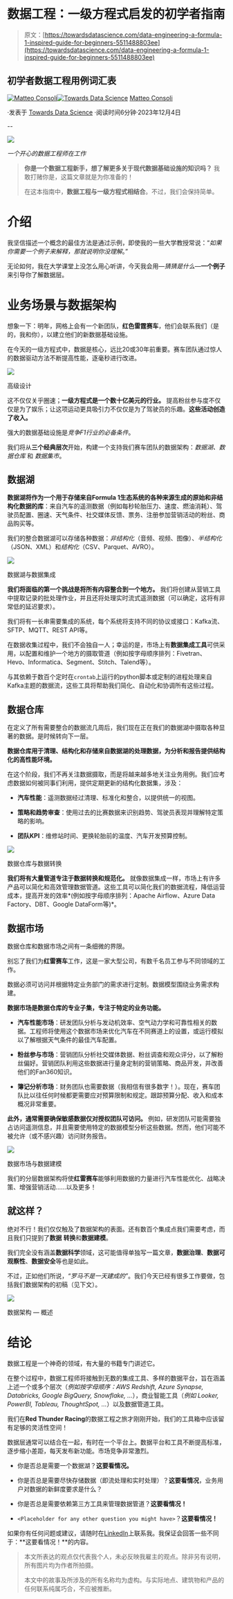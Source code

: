 # 数据工程：一级方程式启发的初学者指南

> 原文：[https://towardsdatascience.com/data-engineering-a-formula-1-inspired-guide-for-beginners-5511488803ee](https://towardsdatascience.com/data-engineering-a-formula-1-inspired-guide-for-beginners-5511488803ee)

## 初学者数据工程用例词汇表

[](https://matteo-consoli.medium.com/?source=post_page-----5511488803ee--------------------------------)[![Matteo Consoli](../Images/20613484ba53baf5920608799339c8e0.png)](https://matteo-consoli.medium.com/?source=post_page-----5511488803ee--------------------------------)[](https://towardsdatascience.com/?source=post_page-----5511488803ee--------------------------------)[![Towards Data Science](../Images/a6ff2676ffcc0c7aad8aaf1d79379785.png)](https://towardsdatascience.com/?source=post_page-----5511488803ee--------------------------------) [Matteo Consoli](https://matteo-consoli.medium.com/?source=post_page-----5511488803ee--------------------------------)

·发表于 [Towards Data Science](https://towardsdatascience.com/?source=post_page-----5511488803ee--------------------------------) ·阅读时间6分钟·2023年12月4日

--

![](../Images/07a6c325f61608f673752892fe443dea.png)

*一个开心的数据工程师在工作*

> **你是一个数据工程新手，想了解更多关于现代数据基础设施的知识吗？** 我敢打赌你是，这篇文章就是为你准备的！
> 
> 在这本指南中，**数据工程与一级方程式相结合**。不过，我们会保持简单。

# 介绍

我坚信描述一个概念的最佳方法是通过示例，即使我的一些大学教授常说：“*如果你需要一个例子来解释，那就说明你没理解*。”

无论如何，我在大学课堂上没怎么用心听讲，今天我会用—*猜猜是什么*—**一个例子**来引导你了解数据层。

# 业务场景与数据架构

想象一下：明年，网格上会有一个新团队，**红色雷霆赛车**，他们会联系我们（是的，我和你），以建立他们的新数据基础设施。

在今天的一级方程式中，数据是核心，远比20或30年前重要。赛车团队通过惊人的数据驱动方法不断提高性能，逐毫秒进行改进。

![](../Images/f483e8bf489f32294e4a8c0b7e89db97.png)

高级设计

这不仅仅关乎圈速；**一级方程式是一个数十亿美元的行业。** 提高粉丝参与度不仅仅是为了娱乐；让这项运动更具吸引力不仅仅是为了驾驶员的乐趣。**这些活动创造了收入。**

强大的数据基础设施是*竞争F1行业的必备条件*。

我们将从**三个经典层次**开始，构建一个支持我们赛车团队的数据架构：*数据湖、数据仓库* 和 *数据集市*。

## 数据湖

**数据湖将作为一个用于存储来自Formula 1生态系统的各种来源生成的原始和非结构化数据的库**：来自汽车的遥测数据（例如每秒轮胎压力、速度、燃油消耗）、驾驶员配置、圈速、天气条件、社交媒体反馈、票务、注册参加营销活动的粉丝、商品购买等。

我们的整合数据湖可以存储各种数据：*非结构化*（音频、视频、图像）、*半结构化*（JSON、XML）和*结构化*（CSV、Parquet、AVRO）。

![](../Images/955a04beb333365b0146af331f9143a8.png)

数据湖与数据集成

**我们将面临的第一个挑战是将所有内容整合到一个地方。** 我们将创建从营销工具中提取记录的批处理作业，并且还将处理实时流式遥测数据（可以确定，这将有非常低的延迟要求）。

我们将有一长串需要集成的系统，每个系统将支持不同的协议或接口：Kafka流、SFTP、MQTT、REST API等。

在数据收集过程中，我们不会独自一人；幸运的是，市场上有**数据集成工具**可供采用，以配置和维护一个地方的摄取管道（例如按字母顺序排列：Fivetran、Hevo、Informatica、Segment、Stitch、Talend等）。

与其依赖于数百个定时在`crontab`上运行的python脚本或定制的进程处理来自Kafka主题的数据流，这些工具将帮助我们简化、自动化和协调所有这些过程。

## 数据仓库

在定义了所有需要整合的数据流几周后，我们现在正在我们的数据湖中摄取各种显著的数据。是时候转向下一层。

**数据仓库用于清理、结构化和存储来自数据湖的处理数据，为分析和报告提供结构化的高性能环境。**

在这个阶段，我们不再关注数据摄取，而是将越来越多地关注业务用例。我们应考虑数据如何被同事们利用，提供定期更新的结构化数据集，涉及：

+   **汽车性能**：遥测数据经过清理、标准化和整合，以提供统一的视图。

+   **策略和趋势审查**：使用过去的比赛数据来识别趋势、驾驶员表现并理解特定策略的影响。

+   **团队KPI**：维修站时间、更换轮胎前的温度、汽车开发预算控制。

![](../Images/1e3ec5341176585fff5f03c95a82571c.png)

数据仓库与数据转换

**我们将有大量管道专注于数据转换和规范化。** 就像数据集成一样，市场上有许多产品可以简化和高效管理数据管道。这些工具可以简化我们的数据流程，降低运营成本，提高开发的效率*(例如按字母顺序排列：Apache Airflow、Azure Data Factory、DBT、Google DataForm等)*。

## 数据市场

数据仓库和数据市场之间有一条细微的界限。

别忘了我们为**红雷赛车**工作，这是一家大型公司，有数千名员工参与不同领域的工作。

数据必须可访问并根据特定业务部门的需求进行定制。数据模型围绕业务需求构建。

**数据市场是数据仓库的专业子集，专注于特定的业务功能。**

+   **汽车性能市场**：研发团队分析与发动机效率、空气动力学和可靠性相关的数据。工程师将使用这个数据市场来优化汽车在不同赛道上的设置，或运行模拟以了解根据天气条件的最佳汽车配置。

+   **粉丝参与市场**：营销团队分析社交媒体数据、粉丝调查和观众评分，以了解粉丝偏好。营销团队利用这些数据进行量身定制的营销策略、商品开发，并改善他们的Fan360知识。

+   **簿记分析市场**：财务团队也需要数据（我相信有很多数字！）。现在，赛车团队比以往任何时候都更需要应对预算限制和规定。跟踪预算分配、收入和成本概况非常重要。

**此外，通常需要确保敏感数据仅对授权团队可访问。** 例如，研发团队可能需要独占访问遥测信息，并且需要使用特定的数据模型分析这些数据。然而，他们可能不被允许（或不感兴趣）访问财务报告。

![](../Images/0a3ccf532632a89870971aa91568d2b3.png)

数据市场与数据建模

我们的分层数据架构将使**红雷赛车**能够利用数据的力量进行汽车性能优化、战略决策、增强营销活动……以及更多！

## 就这样？

绝对不行！我们仅仅触及了数据架构的表面。还有数百个集成点我们需要考虑，而且我们只提到了**数据** **转换**和**数据建模**。

我们完全没有涵盖**数据科学**领域，这可能值得单独写一篇文章，**数据治理**、**数据可观察性**、**数据安全**等也是如此。

不过，正如他们所说，*“罗马不是一天建成的”*。我们今天已经有很多工作要做，包括我们数据架构的初稿（见下文）。

![](../Images/588c57e69f9348183c47f3d2627903b2.png)

数据架构 — 概述

# 结论

数据工程是一个神奇的领域，有大量的书籍专门讲述它。

在整个过程中，数据工程师将接触到无数的集成工具、多样的数据平台，旨在涵盖上述一个或多个层次（*例如按字母顺序：AWS Redshift, Azure Synapse, Databricks, Google BigQuery, Snowflake, …*），商业智能工具（*例如 Looker, PowerBI, Tableau, ThoughtSpot, …*）以及数据管道工具。

我们在**Red Thunder Racing**的数据工程之旅才刚刚开始，我们的工具箱中应该留有足够的灵活性空间！

数据层通常可以结合在一起，有时在一个平台上。数据平台和工具不断提高标准，逐步缩小差距，每天发布新功能。市场竞争非常激烈。

+   你是否总是需要一个数据湖？**这要看情况。**

+   你是否总是需要尽快存储数据（即流处理和实时处理）？**这要看情况**，业务用户对数据的新鲜度要求是什么？

+   你是否总是需要依赖第三方工具来管理数据管道？**这要看情况！**

+   `<Placeholder for any other question you might have>`？**这要看情况！**

如果你有任何问题或建议，请随时在[LinkedIn](https://www.linkedin.com/in/matteo-consoli/)上联系我。我保证会回答一些不同于：**这要看情况！**的内容。

> 本文所表达的观点仅代表我个人，未必反映我雇主的观点。除非另有说明，所有图片均为作者所拍摄。
> 
> 本文中的故事及所涉及的所有名称均为虚构。与实际地点、建筑物和产品的任何联系纯属巧合，不应被推断。
